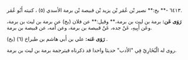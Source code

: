 ٦٤١٣ -** بخ:** نصير بْن عُمَر بْن يزيد بْن قبيصة بْن برمة الأسدي (٥) ، كنيته أَبُو عُمَر.

**رَوَى عَن:** برمة بن ليث بن برمة،** وقيل:** عن فلان (بخ) عن برمة بن ليث بن برمة، وعَن أَبِيهِ، عَنْ جده، عَنْ قبيصة بن برمة، وعن أمه، عن قبيصة بن برمة.

**رَوَى عَنه:** علي بن أَبي هاشم بن طبراخ (٦) (بخ) .

روى له الْبُخَارِيّ فِي "الأدب" حديثا واحدا قد ذكرناه فيترجمة برمة بن ليث بن برمة.